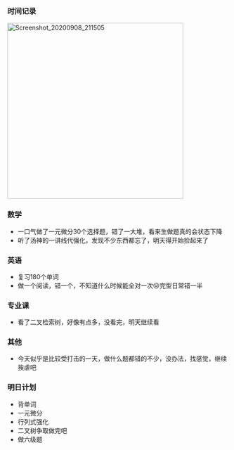 ### 时间记录

<img src="https://raw.githubusercontent.com/Kong-PR/Typora-picture/master/img/Screenshot_20200908_211505.jpg" alt="Screenshot_20200908_211505" width=400 />

### 数学

- 一口气做了一元微分30个选择题，错了一大堆，看来生做题真的会状态下降
- 听了汤神的一讲线代强化，发现不少东西都忘了，明天得开始捡起来了

### 英语

- 复习180个单词
- 做一个阅读，错一个，不知道什么时候能全对一次:cry:完型日常错一半

### 专业课

- 看了二叉检索树，好像有点多，没看完，明天继续看

### 其他

- 今天似乎是比较受打击的一天，做什么题都错的不少，没办法，找感觉，继续挨虐吧

### 明日计划

- 背单词
- 一元微分
- 行列式强化
- 二叉树争取做完吧
- 做六级题

